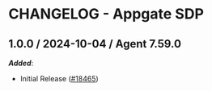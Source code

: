 # CHANGELOG - Appgate SDP

<!-- towncrier release notes start -->

## 1.0.0 / 2024-10-04 / Agent 7.59.0

***Added***:

* Initial Release ([#18465](https://github.com/DataDog/integrations-core/pull/18465))
